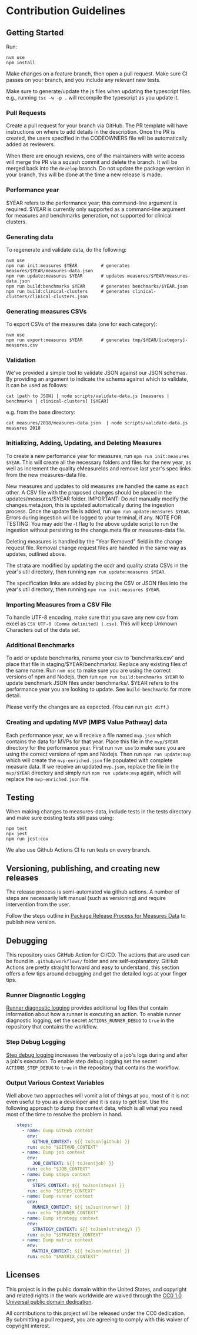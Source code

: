 # Contribution Guidelines

## Getting Started

Run:
```
nvm use
npm install
```

Make changes on a feature branch, then open a pull request. Make sure CI passes on your branch, and you include any relevant new tests.

Make sure to generate/update the js files when updating the typescript files. e.g., running `tsc -w -p .` will recompile the typescript as you update it.

### Pull Requests

Create a pull request for your branch via GitHub. The PR template will have instructions on where to add details in the description. Once the PR is created, the users specified in the CODEOWNERS file will be automatically added as reviewers. 

When there are enough reviews, one of the maintainers with write access will merge the PR via a squash commit and delete the branch. It will be merged back into the `develop` branch. Do not update the package version in your branch, this will be done at the time a new release is made.

### Performance year

$YEAR refers to the performance year; this command-line argument is required.  $YEAR is currently only supported as a command-line argument for measures and benchmarks generation, not supported for clinical clusters.

### Generating data
To regenerate and validate data, do the following:

```
nvm use
npm run init:measures $YEAR         # generates measures/$YEAR/measures-data.json
npm run update:measures $YEAR       # updates measures/$YEAR/measures-data.json
npm run build:benchmarks $YEAR      # generates benchmarks/$YEAR.json
npm run build:clinical-clusters     # generates clinical-clusters/clinical-clusters.json
```

### Generating measures CSVs
To export CSVs of the measures data (one for each category):

```
nvm use
npm run export:measures $YEAR       # generates tmp/$YEAR/[category]-measures.csv
```

### Validation

We've provided a simple tool to validate JSON against our JSON schemas. By providing an argument to indicate the schema against which to validate, it can be used as follows:
```
cat [path to JSON] | node scripts/validate-data.js [measures | benchmarks | clinical-clusters] [$YEAR]
```
e.g. from the base directory:
```
cat measures/2018/measures-data.json  | node scripts/validate-data.js measures 2018
```
### Initializing, Adding, Updating, and Deleting Measures

To create a new perfomance year for measures, run `npm run init:measures $YEAR`. This will create all the necessary folders and files for the new year, as well as increment the quality eMeasureIds and remove last year's spec links from the new measures-data file.

New measures and updates to old measures are handled the same as each other. A CSV file with the proposed changes should be placed in the updates/measures/$YEAR folder. IMPORTANT: Do *not* manually modify the changes.meta.json, this is updated automatically during the ingestion process. 
Once the update file is added, run `npm run update:measures $YEAR`. Errors during ingestion will be logged to your terminal, if any.
NOTE FOR TESTING: You may add the -t flag to the above update script to run the ingestion without persisting to the change.meta file or measures-data file.

Deleting measures is handled by the "Year Removed" field in the change request file. Removal change request files are handled in the same way as updates, outlined above.

The strata are modified by updating the qcdr and quality strata CSVs in the year's util directory, then running `npm run update:measures $YEAR`.

The specification links are added by placing the CSV or JSON files into the year's util directory, then running `npm run init:measures $YEAR`.

### Importing Measures from a CSV File

To handle UTF-8 encoding, make sure that you save any new csv from excel as `CSV UTF-8 (Comma delimited) (.csv)`. This will keep Unknown Characters out of the data set.

### Additional Benchmarks

To add or update benchmarks, rename your csv to 'benchmarks.csv'
and place that file in staging/$YEAR/benchmarks/. 
Replace any existing files of the same name.
Run `nvm use` to make sure you are using the correct versions of npm and Nodejs, then run `npm run build:benchmarks $YEAR` to update benchmark JSON files under benchmarks/.
$YEAR refers to the performance year you are looking to update. 
See `build-benchmarks` for more detail.

Please verify the changes are as expected. (You can run `git diff`.)

### Creating and updating MVP (MIPS Value Pathway) data

Each performance year, we will receive a file named `mvp.json` which contains the data for MVPs for that year. Place this file in the `mvp/$YEAR` directory for the performance year. First run `nvm use` to make sure you are using the correct versions of npm and Nodejs. Then run `npm run update:mvp` which will create the `mvp-enriched.json` file populated with complete measure data. If we receive an updated `mvp.json`, replace the file in the `mvp/$YEAR` directory and simply run `npm run update:mvp` again, which will replace the `mvp-enriched.json` file.

## Testing

When making changes to measures-data, include tests in the tests directory and make sure existing tests still pass using:

```
npm test
npx jest
npm run jest:cov
```

We also use Github Actions CI to run tests on every branch.

## Versioning, publishing, and creating new releases

The release process is semi-automated via github actions. A number of steps are necessarily left manual (such as versioning) and require intervention from the user.

Follow the steps outline in [Package Release Process for Measures Data](https://confluence.cms.gov/x/Wm-gI) to publish new version.

## Debugging

This repository uses GitHub Action for CI/CD. The actions that are used can be found in `.github/workflows/` folder and are self-explanatory. GitHub Actions are pretty straight forward and easy to understand, this section offers a few tips around debugging and get the detailed logs at your finger tips. 
 
### Runner Diagnostic Logging

[Runner diagnostic logging](https://help.github.com/en/actions/automating-your-workflow-with-github-actions/managing-a-workflow-run#enabling-runner-diagnostic-logging) provides additional log files that contain information about how a runner is executing an action.
To enable runner diagnostic logging, set the secret `ACTIONS_RUNNER_DEBUG` to `true` in the repository that contains the workflow.

### Step Debug Logging

[Step debug logging](https://help.github.com/en/actions/automating-your-workflow-with-github-actions/managing-a-workflow-run#enabling-step-debug-logging) increases the verbosity of a job's logs during and after a job's execution.
To enable step debug logging set the secret `ACTIONS_STEP_DEBUG` to `true` in the repository that contains the workflow.

### Output Various Context Variables
Well above two approaches will vomit a lot of things at you, most of it is not even useful to you as a developer and it is easy to get lost. Use the following approach to dump the context data, which is all what you need most of the time to resolve the problem in hand.
```yml
    steps:
      - name: Dump GitHub context
        env:
          GITHUB_CONTEXT: ${{ toJson(github) }}
        run: echo "$GITHUB_CONTEXT"
      - name: Dump job context
        env:
          JOB_CONTEXT: ${{ toJson(job) }}
        run: echo "$JOB_CONTEXT"
      - name: Dump steps context
        env:
          STEPS_CONTEXT: ${{ toJson(steps) }}
        run: echo "$STEPS_CONTEXT"
      - name: Dump runner context
        env:
          RUNNER_CONTEXT: ${{ toJson(runner) }}
        run: echo "$RUNNER_CONTEXT"
      - name: Dump strategy context
        env:
          STRATEGY_CONTEXT: ${{ toJson(strategy) }}
        run: echo "$STRATEGY_CONTEXT"
      - name: Dump matrix context
        env:
          MATRIX_CONTEXT: ${{ toJson(matrix) }}
        run: echo "$MATRIX_CONTEXT"
```

## Licenses

This project is in the public domain within the United States, and copyright and related rights in the work worldwide are waived through the [CC0 1.0 Universal public domain dedication](https://creativecommons.org/publicdomain/zero/1.0/).

All contributions to this project will be released under the CC0 dedication. By submitting a pull request, you are agreeing to comply with this waiver of copyright interest.
